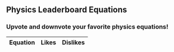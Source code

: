 <head>
	<script src="https://ajax.googleapis.com/ajax/libs/jquery/3.6.1/jquery.min.js"></script>
</head>

## Physics Leaderboard Equations 
<h3>Upvote and downvote your favorite physics equations!</h3>
<table>
  <thead>
  <tr>
    <th>Equation</th>
    <th>Likes</th>
    <th>Dislikes</th>
  </tr>
  </thead>
  <tbody id="result">
    <!-- javascript generated data -->
  </tbody>
</table>

</html>

<!-- Script is layed out in a sequence (without a function) and will execute when page is loaded -->
<script>

  // var ip = location.host;
  // console.log(ip);

  // prepare HTML defined "result" container for new output
  const resultContainer = document.getElementById("result");

  // keys for equation reactions
  const LIKE = "like";
  const DISLIKE = "dislike";

  // prepare fetch urls
  // const url = "https://flask.nighthawkcodingsociety.com/api/equations";
  const url = "https://hetvitrivedi.tk/api/physics";
  const get_url = url +"/";
  const like_url = url + "/like/";  // haha reaction
  const dislike_url = url + "/dislike/";  // DISLIKE reaction

  // prepare fetch GET options
  const options = {
    method: 'GET', // *GET, POST, PUT, DELETE, etc.
    mode: 'cors', // no-cors, *cors, same-origin
    cache: 'default', // *default, no-cache, reload, force-cache, only-if-cached
    credentials: 'same-origin', // include, same-origin, omit
    headers: {
      'Content-Type': 'application/json'
      // 'Content-Type': 'application/x-www-form-urlencoded',
    },
  };
  // prepare fetch PUT options, clones with JS Spread Operator (...)
  const post_options = {...options, method: 'POST'}; // clones and replaces method

  // fetch the API
  fetch(get_url, options)
    // response is a RESTful "promise" on any successful fetch
    .then(response => {
      // check for response errors
      if (response.status !== 200) {
          error('GET API response failure: ' + response.status);
          return;
      }
      // valid response will have JSON data
      response.json().then(data => {
          console.log(data);
          for (const row of data) {
            // make "tr element" for each "row of data"
            const tr = document.createElement("tr");
            
            // td for equation cell
            const equation = document.createElement("td");
              equation.innerHTML = row.id + ". " + row.equation;  // add fetched data to innerHTML

            // td for like cell with onclick actions
            const like = document.createElement("td");
              const like_but = document.createElement('button');
              like_but.id = LIKE+row.id   // establishes a LIKE JS id for cell
              like_but.innerHTML = row.like;  // add fetched "like count" to innerHTML
              like_but.onclick = function () {
                // onclick function call with "like parameters"
                reaction(LIKE, like_url+row.id, like_but.id);  
              };
              like.appendChild(like_but);  // add "like button" to like cell

            // td for DISLIKE cell with onclick actions
            const dislike = document.createElement("td");
              const dislike_but = document.createElement('button');
              dislike_but.id = DISLIKE+row.id  // establishes a DISLIKE JS id for cell
              dislike_but.innerHTML = row.dislike;  // add fetched "dislike count" to innerHTML
              dislike_but.onclick = function () {
                // onclick function call with "jeer parameters"
                reaction(DISLIKE, dislike_url+row.id, dislike_but.id);  
              };
              dislike.appendChild(dislike_but);  // add "dislike button" to dislike cell
             
            // this builds ALL td's (cells) into tr (row) element
            tr.appendChild(equation);
            tr.appendChild(like);
            tr.appendChild(dislike);

            // this adds all the tr (row) work above to the HTML "result" container
            resultContainer.appendChild(tr);
          }
      })
  })
  // catch fetch errors (ie Nginx ACCESS to server blocked)
  .catch(err => {
    error(err + " " + get_url);
  });

  // Reaction function to likes or jeers user actions
  function reaction(type, post_url, elemID) {

    // fetch the API
    fetch(post_url, post_options)
    // response is a RESTful "promise" on any successful fetch
    .then(response => {
      // check for response errors
      if (response.status !== 200) {
          error("post API response failure: " + response.status)
          return;  // api failure
      }
      // valid response will have JSON data
      response.json().then(data => {
          console.log(data);
          // Likes or Jeers updated/incremented
          if (type === LIKE) // like data element
            document.getElementById(elemID).innerHTML = data.like;  // fetched like data assigned to like Document Object Model (DOM)
          else if (type === DISLIKE) // jeer data element
            document.getElementById(elemID).innerHTML = data.dislike;  // fetched dislike data assigned to dislike Document Object Model (DOM)
          else
            error("unknown type: " + type);  // should never occur
      })
    })
    // catch fetch errors (ie Nginx ACCESS to server blocked)
    .catch(err => {
      error(err + " " + post_url);
    });
    
  }

  // Something went wrong with actions or responses
  function error(err) {
    // log as Error in console
    console.error(err);
    // append error to resultContainer
    const tr = document.createElement("tr");
    const td = document.createElement("td");
    td.innerHTML = err;
    tr.appendChild(td);
    resultContainer.appendChild(tr);
  }

</script>
